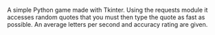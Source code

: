 A simple Python game made with Tkinter. Using the requests module it accesses random quotes that you must then type the quote as fast as possible. An average letters per second and accuracy rating are given.

